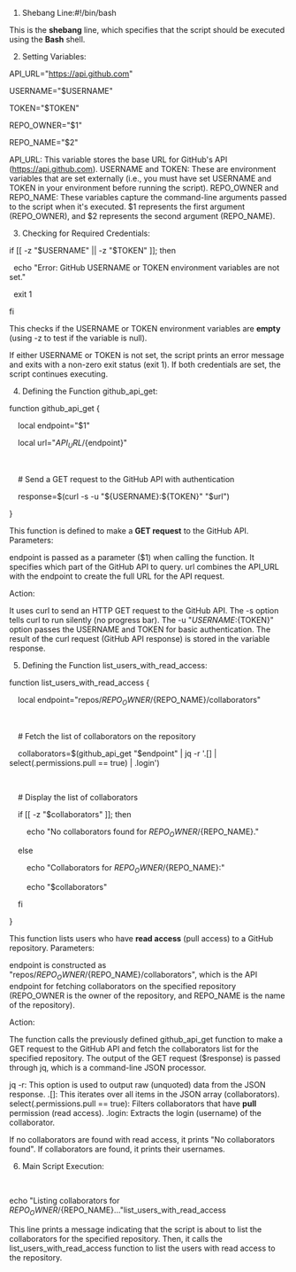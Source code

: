 1. Shebang Line:#!/bin/bash


 This is the **shebang**
     line, which specifies that the script should be executed using the **Bash**
     shell.


2. Setting Variables:

API_URL="https://api.github.com"

USERNAME="$USERNAME"

TOKEN="$TOKEN"

REPO_OWNER="$1"

REPO_NAME="$2"


 API_URL: This variable stores the
     base URL for GitHub's API (https://api.github.com).
 USERNAME and TOKEN: These are environment
     variables that are set externally (i.e., you must have set USERNAME and TOKEN in your environment before
     running the script).
 REPO_OWNER and REPO_NAME: These variables capture
     the command-line arguments passed to the script when it's executed. $1 represents the first
     argument (REPO_OWNER), and $2 represents the second
     argument (REPO_NAME).


3. Checking for Required Credentials:

if [[ -z "$USERNAME" || -z "$TOKEN"
]]; then

&nbsp; echo "Error:
GitHub USERNAME or TOKEN environment variables are not set."

&nbsp; exit 1

fi


 This checks if the USERNAME or TOKEN environment variables are **empty**
     (using -z to test if the variable is
     null).
 
  If either USERNAME or TOKEN is not set, the script
      prints an error message and exits with a non-zero exit status (exit 1).
  If both credentials are
      set, the script continues executing.
 


4. Defining the Function github_api_get:

function github_api_get {

&nbsp;&nbsp;&nbsp; local
endpoint="$1"

&nbsp;&nbsp;&nbsp; local
url="${API_URL}/${endpoint}"

&nbsp;

&nbsp;&nbsp;&nbsp; # Send a
GET request to the GitHub API with authentication

&nbsp;&nbsp;&nbsp;
response=$(curl -s -u "${USERNAME}:${TOKEN}" "$url")

}


 This function is defined to
     make a **GET request** to the GitHub API.
 Parameters:
 
  endpoint is passed as a parameter ($1) when calling the
      function. It specifies which part of the GitHub API to query.
  url combines the API_URL with the endpoint to create the full URL for
      the API request.
 
 Action:
 
  It uses curl to send an HTTP GET
      request to the GitHub API.
  The -s option tells curl to run silently (no
      progress bar).
  The -u
      "${USERNAME}:${TOKEN}" option passes the USERNAME and TOKEN for basic
      authentication.
  The result of the curl request (GitHub API
      response) is stored in the variable response.
 


5. Defining the Function list_users_with_read_access:

function list_users_with_read_access {

&nbsp;&nbsp;&nbsp; local
endpoint="repos/${REPO_OWNER}/${REPO_NAME}/collaborators"

&nbsp;

&nbsp;&nbsp;&nbsp; # Fetch
the list of collaborators on the repository

&nbsp;&nbsp;&nbsp;
collaborators=$(github_api_get "$endpoint" | jq -r '.[] |
select(.permissions.pull == true) | .login')

&nbsp;

&nbsp;&nbsp;&nbsp; # Display
the list of collaborators

&nbsp;&nbsp;&nbsp; if [[ -z "$collaborators"
]]; then

&nbsp;&nbsp;&nbsp;&nbsp;&nbsp;&nbsp;&nbsp; echo "No
collaborators found for ${REPO_OWNER}/${REPO_NAME}."

&nbsp;&nbsp;&nbsp; else

&nbsp;&nbsp;&nbsp;&nbsp;&nbsp;&nbsp;&nbsp; echo "Collaborators
for ${REPO_OWNER}/${REPO_NAME}:"

&nbsp;&nbsp;&nbsp;&nbsp;&nbsp;&nbsp;&nbsp; echo "$collaborators"

&nbsp;&nbsp;&nbsp; fi

}


 This function lists users
     who have **read access** (pull access) to a GitHub repository.
 Parameters:
 
  endpoint is constructed as "repos/${REPO_OWNER}/${REPO_NAME}/collaborators", which is the API endpoint
      for fetching collaborators on the specified repository (REPO_OWNER is the owner of the
      repository, and REPO_NAME is the name of the
      repository).
 
 Action:
 
  The function calls the
      previously defined github_api_get function to make a GET
      request to the GitHub API and fetch the collaborators list for the
      specified repository.
  The output of the GET
      request ($response) is passed through jq, which is a command-line
      JSON processor.
  
   jq -r: This option is used to
       output raw (unquoted) data from the JSON response.
   .[]: This iterates over all
       items in the JSON array (collaborators).
   select(.permissions.pull
       == true):
       Filters collaborators that have **pull** permission (read access).
   .login: Extracts the login
       (username) of the collaborator.
  
  If no collaborators are
      found with read access, it prints "No collaborators found". If collaborators are
      found, it prints their usernames.
 


6. Main Script Execution:

&nbsp;

echo "Listing collaborators for ${REPO_OWNER}/${REPO_NAME}..."list_users_with_read_access


 This line prints a message indicating that
     the script is about to list the collaborators for the specified
     repository.
 Then, it calls the list_users_with_read_access
     function to list the users with read access to the repository.





